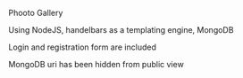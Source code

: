 Phooto Gallery

Using NodeJS, handelbars as a templating engine, MongoDB 

Login and registration form are included

MongoDB uri has been hidden from public view 

